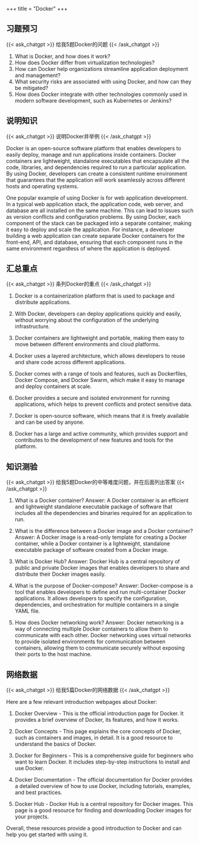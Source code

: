 +++
title = "Docker"
+++
## 习题预习
{{< ask_chatgpt >}}
给我5题Docker的问题
{{< /ask_chatgpt >}}



1. What is Docker, and how does it work?
2. How does Docker differ from virtualization technologies?
3. How can Docker help organizations streamline application deployment and management?
4. What security risks are associated with using Docker, and how can they be mitigated?
5. How does Docker integrate with other technologies commonly used in modern software development, such as Kubernetes or Jenkins?   

## 说明知识
{{< ask_chatgpt >}}
说明Docker并举例
{{< /ask_chatgpt >}}



Docker is an open-source software platform that enables developers to easily deploy, manage and run applications inside containers. Docker containers are lightweight, standalone executables that encapsulate all the code, libraries, and dependencies required to run a particular application. By using Docker, developers can create a consistent runtime environment that guarantees that the application will work seamlessly across different hosts and operating systems.

One popular example of using Docker is for web application development. In a typical web application stack, the application code, web server, and database are all installed on the same machine. This can lead to issues such as version conflicts and configuration problems. By using Docker, each component of the stack can be packaged into a separate container, making it easy to deploy and scale the application. For instance, a developer building a web application can create separate Docker containers for the front-end, API, and database, ensuring that each component runs in the same environment regardless of where the application is deployed.   

## 汇总重点
{{< ask_chatgpt >}}
条列Docker的重点
{{< /ask_chatgpt >}}



1. Docker is a containerization platform that is used to package and distribute applications.

2. With Docker, developers can deploy applications quickly and easily, without worrying about the configuration of the underlying infrastructure.

3. Docker containers are lightweight and portable, making them easy to move between different environments and cloud platforms.

4. Docker uses a layered architecture, which allows developers to reuse and share code across different applications.

5. Docker comes with a range of tools and features, such as Dockerfiles, Docker Compose, and Docker Swarm, which make it easy to manage and deploy containers at scale.

6. Docker provides a secure and isolated environment for running applications, which helps to prevent conflicts and protect sensitive data.

7. Docker is open-source software, which means that it is freely available and can be used by anyone.

8. Docker has a large and active community, which provides support and contributes to the development of new features and tools for the platform.   

## 知识测验
{{< ask_chatgpt >}}
给我5题Docker的中等难度问题，并在后面列出答案
{{< /ask_chatgpt >}}



1. What is a Docker container?
Answer: A Docker container is an efficient and lightweight standalone executable package of software that includes all the dependencies and binaries required for an application to run.

2. What is the difference between a Docker image and a Docker container?
Answer: A Docker image is a read-only template for creating a Docker container, while a Docker container is a lightweight, standalone executable package of software created from a Docker image.

3. What is Docker Hub?
Answer: Docker Hub is a central repository of public and private Docker images that enables developers to share and distribute their Docker images easily.

4. What is the purpose of Docker-compose?
Answer: Docker-compose is a tool that enables developers to define and run multi-container Docker applications. It allows developers to specify the configuration, dependencies, and orchestration for multiple containers in a single YAML file.

5. How does Docker networking work?
Answer: Docker networking is a way of connecting multiple Docker containers to allow them to communicate with each other. Docker networking uses virtual networks to provide isolated environments for communication between containers, allowing them to communicate securely without exposing their ports to the host machine.   

## 网络数据
{{< ask_chatgpt >}}
给我5篇Docker的网络数据
{{< /ask_chatgpt >}}



Here are a few relevant introduction webpages about Docker:

1. Docker Overview - This is the official introduction page for Docker. It provides a brief overview of Docker, its features, and how it works.

2. Docker Concepts - This page explains the core concepts of Docker, such as containers and images, in detail. It is a good resource to understand the basics of Docker.

3. Docker for Beginners - This is a comprehensive guide for beginners who want to learn Docker. It includes step-by-step instructions to install and use Docker.

4. Docker Documentation - The official documentation for Docker provides a detailed overview of how to use Docker, including tutorials, examples, and best practices.

5. Docker Hub - Docker Hub is a central repository for Docker images. This page is a good resource for finding and downloading Docker images for your projects.

Overall, these resources provide a good introduction to Docker and can help you get started with using it.   

